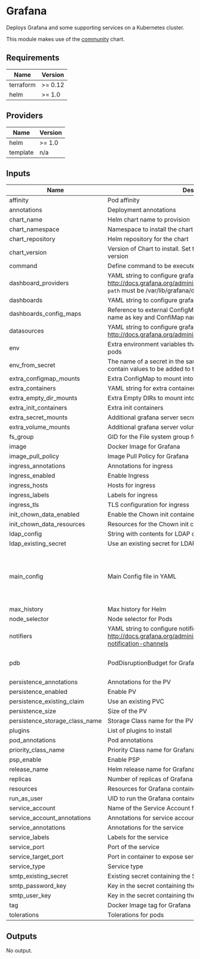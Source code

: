 # Grafana

Deploys Grafana and some supporting services on a Kubernetes cluster.

This module makes use of the
[community](https://github.com/grafana/helm-charts/tree/main/charts/grafana) chart.

## Requirements

| Name | Version |
|------|---------|
| terraform | >= 0.12 |
| helm | >= 1.0 |

## Providers

| Name | Version |
|------|---------|
| helm | >= 1.0 |
| template | n/a |

## Inputs

| Name | Description | Type | Default | Required |
|------|-------------|------|---------|:--------:|
| affinity | Pod affinity | `map` | `{}` | no |
| annotations | Deployment annotations | `map` | `{}` | no |
| chart\_name | Helm chart name to provision | `string` | `"grafana"` | no |
| chart\_namespace | Namespace to install the chart into | `string` | `"default"` | no |
| chart\_repository | Helm repository for the chart | `string` | `"stable"` | no |
| chart\_version | Version of Chart to install. Set to empty to install the latest version | `string` | `""` | no |
| command | Define command to be executed at startup by grafana container | `list` | `[]` | no |
| dashboard\_providers | YAML string to configure grafana dashboard providersref: http://docs.grafana.org/administration/provisioning/#dashboards `path` must be /var/lib/grafana/dashboards/<provider\_name> | `string` | `""` | no |
| dashboards | YAML string to configure grafana dashboard to import | `string` | `""` | no |
| dashboards\_config\_maps | Reference to external ConfigMap per provider. Use provider name as key and ConfiMap name as value. YAML string | `string` | `""` | no |
| datasources | YAML string to configure grafana datasources http://docs.grafana.org/administration/provisioning/#datasources | `string` | `""` | no |
| env | Extra environment variables that will be pass onto deployment pods | `map` | `{}` | no |
| env\_from\_secret | The name of a secret in the same kubernetes namespace which contain values to be added to the environment | `string` | `""` | no |
| extra\_configmap\_mounts | Extra ConfigMap to mount into the Container | `list` | `[]` | no |
| extra\_containers | YAML string for extra containers | `string` | `""` | no |
| extra\_empty\_dir\_mounts | Extra Empty DIRs to mount into the Container | `list` | `[]` | no |
| extra\_init\_containers | Extra init containers | `list` | `[]` | no |
| extra\_secret\_mounts | Additional grafana server secret mounts | `list` | `[]` | no |
| extra\_volume\_mounts | Additional grafana server volume mounts | `list` | `[]` | no |
| fs\_group | GID for the File system group for the Grafana container | `string` | `"472"` | no |
| image | Docker Image for Grafana | `string` | `"grafana/grafana"` | no |
| image\_pull\_policy | Image Pull Policy for Grafana | `string` | `"IfNotPresent"` | no |
| ingress\_annotations | Annotations for ingress | `map` | `{}` | no |
| ingress\_enabled | Enable Ingress | `string` | `"false"` | no |
| ingress\_hosts | Hosts for ingress | `list` | `[]` | no |
| ingress\_labels | Labels for ingress | `map` | `{}` | no |
| ingress\_tls | TLS configuration for ingress | `list` | `[]` | no |
| init\_chown\_data\_enabled | Enable the Chown init container | `string` | `"true"` | no |
| init\_chown\_data\_resources | Resources for the Chown init container | `map` | `{}` | no |
| ldap\_config | String with contents for LDAP configuration in TOML | `string` | `""` | no |
| ldap\_existing\_secret | Use an existing secret for LDAP config | `string` | `""` | no |
| main\_config | Main Config file in YAML | `string` | `"paths:\n  data: /var/lib/grafana/data\n  logs: /var/log/grafana\n  plugins: /var/lib/grafana/plugins\n  provisioning: /etc/grafana/provisioning\nanalytics:\n  check_for_updates: true\nlog:\n  mode: console\ngrafana_net:\n  url: https://grafana.netn"` | no |
| max\_history | Max history for Helm | `number` | `20` | no |
| node\_selector | Node selector for Pods | `map` | `{}` | no |
| notifiers | YAML string to configure notifiers http://docs.grafana.org/administration/provisioning/#alert-notification-channels | `string` | `""` | no |
| pdb | PodDisruptionBudget for Grafana | `map` | <pre>{<br>  "minAvailable": 1<br>}</pre> | no |
| persistence\_annotations | Annotations for the PV | `map` | `{}` | no |
| persistence\_enabled | Enable PV | `string` | `"false"` | no |
| persistence\_existing\_claim | Use an existing PVC | `string` | `""` | no |
| persistence\_size | Size of the PV | `string` | `"10Gi"` | no |
| persistence\_storage\_class\_name | Storage Class name for the PV | `string` | `"default"` | no |
| plugins | List of plugins to install | `list` | `[]` | no |
| pod\_annotations | Pod annotations | `map` | `{}` | no |
| priority\_class\_name | Priority Class name for Grafana | `string` | `""` | no |
| psp\_enable | Enable PSP | `bool` | `true` | no |
| release\_name | Helm release name for Grafana | `string` | `"grafana"` | no |
| replicas | Number of replicas of Grafana to run | `number` | `1` | no |
| resources | Resources for Grafana container | `map` | `{}` | no |
| run\_as\_user | UID to run the Grafana container in | `string` | `"472"` | no |
| service\_account | Name of the Service Account for Grafana | `string` | `""` | no |
| service\_account\_annotations | Annotations for service account | `map` | `{}` | no |
| service\_annotations | Annotations for the service | `map` | `{}` | no |
| service\_labels | Labels for the service | `map` | `{}` | no |
| service\_port | Port of the service | `string` | `"80"` | no |
| service\_target\_port | Port in container to expose service | `string` | `"3000"` | no |
| service\_type | Service type | `string` | `"ClusterIP"` | no |
| smtp\_existing\_secret | Existing secret containing the SMTP credentials | `string` | `""` | no |
| smtp\_password\_key | Key in the secret containing the SMTP password | `string` | `"password"` | no |
| smtp\_user\_key | Key in the secret containing the SMTP username | `string` | `"user"` | no |
| tag | Docker Image tag for Grafana | `string` | `"6.0.2"` | no |
| tolerations | Tolerations for pods | `list` | `[]` | no |

## Outputs

No output.
